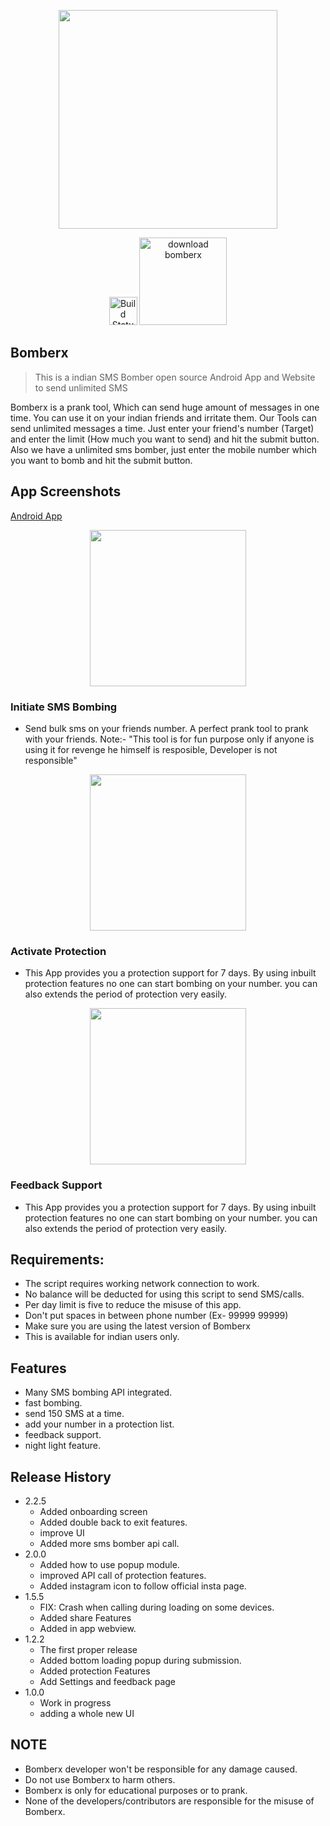 <p align="center"><img src="https://bomberx.in/img/icon.png" width="350"></p>
<p align="center">
<a href="https://bomberx.in"><img src="https://cdn.iconscout.com/icon/free/png-512/chrome-36-569244.png" width="45"  alt="Build Status"></a>
<a href="https://bomberx.in/update"><img src="https://cdn.worldvectorlogo.com/logos/google-play-download-android-app.svg"  width="140" alt="download bomberx"></a>
</p>

## Bomberx

> This is a indian SMS Bomber open source Android App and Website to send unlimited SMS

Bomberx is a prank tool, Which can send huge amount of messages in one time. You can use it on your indian friends and irritate them.
Our Tools can send unlimited messages a time.
Just enter your friend's number (Target) and enter the limit (How much you want to send) and hit the submit button.
Also we have a unlimited sms bomber, just enter the mobile number which you want to bomb and hit the submit button. 

## App Screenshots
<a href="https://bomberx.in">Android App</a>
<p align="center"><img src="http://bomberx.in/img/bomber.png" width="250"></p>

### Initiate SMS Bombing

- Send bulk sms on your friends number. A perfect prank tool to prank with your friends. Note:- "This tool is for fun purpose only if anyone is using it for revenge he himself is resposible, Developer is not responsible" 

<p align="center"><img src="http://bomberx.in/img/protection.png" width="250"></p>

### Activate Protection

- This App provides you a protection support for 7 days. By using inbuilt protection features no one can start bombing on your number. you can also extends the period of protection very easily.

<p align="center"><img src="http://bomberx.in/img/feedback.png" width="250"></p>


### Feedback Support

- This App provides you a protection support for 7 days. By using inbuilt protection features no one can start bombing on your number. you can also extends the period of protection very easily.


## Requirements:

- The script requires working network connection to work.
- No balance will be deducted for using this script to send SMS/calls.
- Per day limit is five to reduce the misuse of this app.
- Don't put spaces in between phone number (Ex- 99999 99999)
- Make sure you are using the latest version of Bomberx
- This is available for indian users only.

## Features 
- Many SMS bombing API integrated.
- fast bombing.
- send 150 SMS at a time.
- add your number in a protection list.
- feedback support.
- night light feature.

## Release History

* 2.2.5
    * Added onboarding screen
    * Added double back to exit features.
    * improve UI
    * Added more sms bomber api call.
* 2.0.0
    * Added how to use popup module.
    * improved API call of protection features.
    * Added instagram icon to follow official insta page.
* 1.5.5
    * FIX: Crash when calling during loading on some devices.
    * Added share Features
    * Added in app webview.
* 1.2.2
    * The first proper release
    * Added bottom loading popup during submission.
    * Added protection Features
    * Add Settings and feedback page
* 1.0.0
    * Work in progress
    * adding a whole new UI

## NOTE 
- Bomberx developer won't be responsible for any damage caused.
- Do not use Bomberx to harm others.
- Bomberx is only for educational purposes or to prank.
- None of the developers/contributors are responsible for the misuse of Bomberx.

